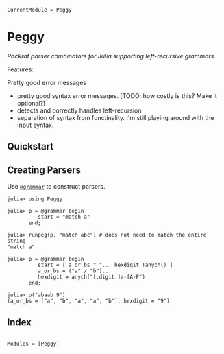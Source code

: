 ```@meta
CurrentModule = Peggy
```
# Peggy

*Packrat parser combinators for Julia supporting left-recursive grammars.*

Features:


Pretty good error messages

- pretty good syntax error messages. [TODO: how costly is this? Make it optional?]
- detects and correctly handles left-recursion
- separation of syntax from functinality.  I'm still playing around with the input syntax.

## Quickstart
## Creating Parsers

Use [`@grammar`](@ref) to construct parsers.

```jldoctest
julia> using Peggy

julia> p = @grammar begin
          start = "match a"
       end;

julia> runpeg(p, "match abc") # does not need to match the entire string
"match a"

julia> p = @grammar begin
          start = [ a_or_bs " "... hexdigit !anych() ]
          a_or_bs = ("a" / "b")...
          hexdigit = anych("[:digit:]a-fA-F")
       end;

julia> p("abaab 9")
(a_or_bs = ["a", "b", "a", "a", "b"], hexdigit = "9")
```
## Index
```@index
```

```@autodocs
Modules = [Peggy]
```
